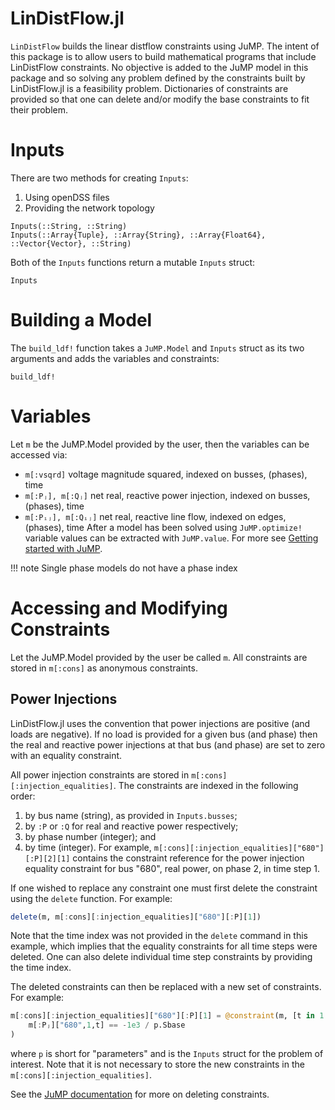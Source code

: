 # LinDistFlow.jl

`LinDistFlow` builds the linear distflow constraints using JuMP. 
The intent of this package is to allow users to build mathematical programs that include LinDistFlow constraints.
No objective is added to the JuMP model in this package and so solving any problem defined by the constraints built by LinDistFlow.jl is a feasibility problem. Dictionaries of constraints are provided so that one can delete and/or modify the base constraints to fit their problem.

# Inputs
There are two methods for creating `Inputs`:
1. Using openDSS files
2. Providing the network topology
```@docs
Inputs(::String, ::String)
Inputs(::Array{Tuple}, ::Array{String}, ::Array{Float64}, ::Vector{Vector}, ::String)
```
Both of the `Inputs` functions return a mutable `Inputs` struct:
```@docs
Inputs
```

# Building a Model
The `build_ldf!` function takes a `JuMP.Model` and `Inputs` struct as its two arguments and adds the variables and constraints:
```@docs
build_ldf!
```

# Variables
Let `m` be the JuMP.Model provided by the user, then the variables can be accessed via:
- `m[:vsqrd]` voltage magnitude squared, indexed on busses, (phases), time
- `m[:Pⱼ], m[:Qⱼ]` net real, reactive power injection, indexed on busses, (phases), time
- `m[:Pᵢⱼ], m[:Qᵢⱼ]` net real, reactive line flow, indexed on edges, (phases), time
After a model has been solved using `JuMP.optimize!` variable values can be extracted with `JuMP.value`. For more see [Getting started with JuMP](https://jump.dev/JuMP.jl/stable/tutorials/getting_started/getting_started_with_JuMP/#Getting-started-with-JuMP).


!!! note
    Single phase models do not have a phase index

# Accessing and Modifying Constraints
Let the JuMP.Model provided by the user be called `m`. All constraints are stored in `m[:cons]` as anonymous constraints.

## Power Injections
LinDistFlow.jl uses the convention that power injections are positive (and loads are negative). If no load is provided for a given bus (and phase) then the real and reactive power injections at that bus (and phase) are set to zero with an equality constraint.

All power injection constraints are stored in `m[:cons][:injection_equalities]`. The constraints are indexed in the following order:
1. by bus name (string), as provided in `Inputs.busses`;
2. by `:P` or `:Q` for real and reactive power respectively;
3. by phase number (integer); and
4. by time (integer).
For example, `m[:cons][:injection_equalities]["680"][:P][2][1]` contains the constraint reference for the power injection equality constraint for bus "680", real power, on phase 2, in time step 1.

If one wished to replace any constraint one must first delete the constraint using the `delete` function. For example:
```julia
delete(m, m[:cons][:injection_equalities]["680"][:P][1])
```
Note that the time index was not provided in the `delete` command in this example, which implies that the equality constraints for all time steps were deleted. One can also delete individual time step constraints by providing the time index.

The deleted constraints can then be replaced with a new set of constraints. For example:
```julia
m[:cons][:injection_equalities]["680"][:P][1] = @constraint(m, [t in 1:p.Ntimesteps],
    m[:Pⱼ]["680",1,t] == -1e3 / p.Sbase
)
```
where `p` is short for "parameters" and is the `Inputs` struct for the problem of interest. Note that it is not necessary to store the new constraints in the `m[:cons][:injection_equalities]`.

See the [JuMP documentation](https://jump.dev/JuMP.jl/stable/manual/constraints/#Delete-a-constraint) for more on deleting constraints.